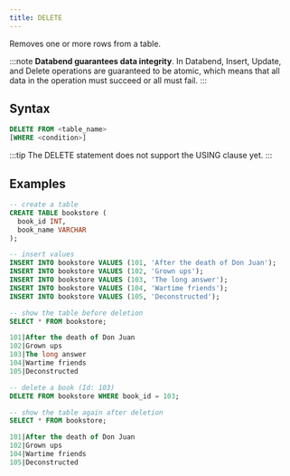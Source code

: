 ```yaml
---
title: DELETE
---
```


Removes one or more rows from a table.

:::note
**Databend guarantees data integrity**. In Databend, Insert, Update, and Delete operations are guaranteed to be atomic, which means that all data in the operation must succeed or all must fail.
:::

## Syntax

```sql
DELETE FROM <table_name>
[WHERE <condition>]
```

:::tip
The DELETE statement does not support the USING clause yet.
:::

## Examples

```sql
-- create a table
CREATE TABLE bookstore (
  book_id INT,
  book_name VARCHAR
);

-- insert values
INSERT INTO bookstore VALUES (101, 'After the death of Don Juan');
INSERT INTO bookstore VALUES (102, 'Grown ups');
INSERT INTO bookstore VALUES (103, 'The long answer');
INSERT INTO bookstore VALUES (104, 'Wartime friends');
INSERT INTO bookstore VALUES (105, 'Deconstructed');

-- show the table before deletion
SELECT * FROM bookstore;

101|After the death of Don Juan
102|Grown ups
103|The long answer
104|Wartime friends
105|Deconstructed

-- delete a book (Id: 103)
DELETE FROM bookstore WHERE book_id = 103;

-- show the table again after deletion
SELECT * FROM bookstore;

101|After the death of Don Juan
102|Grown ups
104|Wartime friends
105|Deconstructed
```
